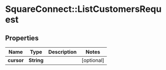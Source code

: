 # SquareConnect::ListCustomersRequest

## Properties
Name | Type | Description | Notes
------------ | ------------- | ------------- | -------------
**cursor** | **String** |  | [optional] 


